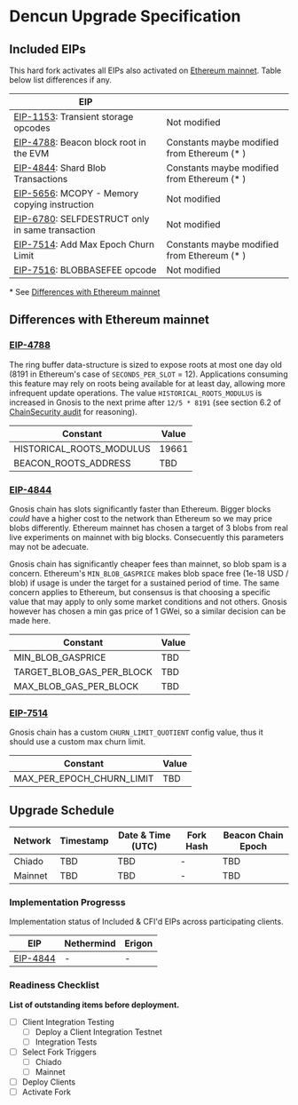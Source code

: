 # Dencun Upgrade Specification

## Included EIPs

This hard fork activates all EIPs also activated on [Ethereum mainnet](https://github.com/ethereum/execution-specs/blob/2a592a8268311bb6c28c8ca25ff8a35a74615127/network-upgrades/mainnet-upgrades/cancun.md#included-eips). Table below list differences if any.

| EIP |   |
| --- | - |
| [EIP-1153](https://eips.ethereum.org/EIPS/eip-1153): Transient storage opcodes             | Not modified
| [EIP-4788](https://eips.ethereum.org/EIPS/eip-4788): Beacon block root in the EVM          | Constants maybe modified from Ethereum (* )
| [EIP-4844](https://eips.ethereum.org/EIPS/eip-4844): Shard Blob Transactions               | Constants maybe modified from Ethereum (* )
| [EIP-5656](https://eips.ethereum.org/EIPS/eip-5656): MCOPY - Memory copying instruction    | Not modified
| [EIP-6780](https://eips.ethereum.org/EIPS/eip-6780): SELFDESTRUCT only in same transaction | Not modified
| [EIP-7514](https://eips.ethereum.org/EIPS/eip-7514): Add Max Epoch Churn Limit             | Constants maybe modified from Ethereum (* )
| [EIP-7516](https://eips.ethereum.org/EIPS/eip-7516): BLOBBASEFEE opcode                    | Not modified

\* See [Differences with Ethereum mainnet](#differences-with-ethereum-mainnet)

## Differences with Ethereum mainnet

### [EIP-4788](https://eips.ethereum.org/EIPS/eip-4788)

The ring buffer data-structure is sized to expose roots at most one day old (8191 in Ethereum's case of `SECONDS_PER_SLOT` = 12). Applications consuming this feature may rely on roots being available for at least day, allowing more infrequent update operations. The value `HISTORICAL_ROOTS_MODULUS` is increased in Gnosis to the next prime after `12/5 * 8191` (see section 6.2 of [ChainSecurity audit](https://chainsecurity.com/wp-content/uploads/2023/09/ChainSecurity_Ethereum_Foundation_EIP-4788_Contract_Audit.pdf) for reasoning).

| Constant | Value |
| -------- | ----- |
| HISTORICAL_ROOTS_MODULUS | 19661 |
| BEACON_ROOTS_ADDRESS | TBD |

### [EIP-4844](https://eips.ethereum.org/EIPS/eip-4844)

Gnosis chain has slots significantly faster than Ethereum. Bigger blocks _could_ have a higher cost to the network than Ethereum so we may price blobs differently. Ethereum mainnet has chosen a target of 3 blobs from real live experiments on mainnet with big blocks. Consecuently this parameters may not be adecuate.

Gnosis chain has significantly cheaper fees than mainnet, so blob spam is a concern. Ethereum's `MIN_BLOB_GASPRICE` makes blob space free (1e-18 USD / blob) if usage is under the target for a sustained period of time. The same concern applies to Ethereum, but consensus is that choosing a specific value that may apply to only some market conditions and not others. Gnosis however has chosen a min gas price of 1 GWei, so a similar decision can be made here. 

| Constant | Value |
| -------- | ----- |
| MIN_BLOB_GASPRICE | TBD |
| TARGET_BLOB_GAS_PER_BLOCK | TBD |
| MAX_BLOB_GAS_PER_BLOCK | TBD |

### [EIP-7514](https://eips.ethereum.org/EIPS/eip-7514)

Gnosis chain has a custom `CHURN_LIMIT_QUOTIENT` config value, thus it should use a custom max churn limit.

| Constant | Value |
| -------- | ----- |
| MAX_PER_EPOCH_CHURN_LIMIT | TBD |

## Upgrade Schedule

| Network | Timestamp    | Date & Time (UTC)             | Fork Hash | Beacon Chain Epoch |
| ------- | ------------ | ----------------------------- | --------- | ------------------ |
| Chiado  | TBD | TBD | -         | TBD             |
| Mainnet | TBD | TBD | -         | TBD             |

### Implementation Progresss

Implementation status of Included & CFI'd EIPs across participating clients.

| EIP                                    | **Nethermind** | **Erigon** |
| -------------------------------------- | -------------- | ---------- |
| [EIP-4844](./execution/withdrawals.md) | -              | -          |

### Readiness Checklist

**List of outstanding items before deployment.**

- [ ] Client Integration Testing
  - [ ] Deploy a Client Integration Testnet
  - [ ] Integration Tests
- [ ] Select Fork Triggers
  - [ ] Chiado
  - [ ] Mainnet
- [ ] Deploy Clients
- [ ] Activate Fork
